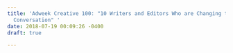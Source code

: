 ```yaml
---
title: 'Adweek Creative 100: "10 Writers and Editors Who are Changing the National
  Conversation" '
date: 2018-07-19 00:09:26 -0400
draft: true

---
```

